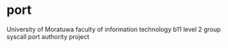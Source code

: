 port
====

University of Moratuwa faculty of information technology b11 level 2 group syscall port authority project